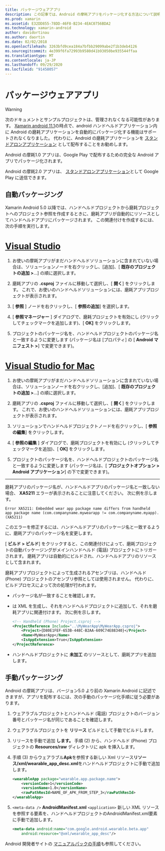 ```yaml
---
title: パッケージウェアアプリ
description: この記事では、Android の摩耗アプリをパッケージ化する方法について説明します。
ms.prod: xamarin
ms.assetid: E32DD855-78DD-46F8-B234-4EAC0756BDA2
ms.technology: xamarin-android
author: davidortinau
ms.author: daortin
ms.date: 02/02/2018
ms.openlocfilehash: 3263bfd9cea184a7bfbb29099abe2f1b3deb4126
ms.sourcegitcommit: 4e399f6fa72993b9580d41b93050be935544ffaa
ms.translationtype: MT
ms.contentlocale: ja-JP
ms.lasthandoff: 09/29/2020
ms.locfileid: "91458057"
---
```

# <a name="packaging-wear-apps"></a>パッケージウェアアプリ

> [!WARNING]
> 次のドキュメントとサンプルプロジェクトは、管理されなくなる可能性があります。
> [Xamarin android 11.1][xa-11.1]の時点で、android ハンドヘルドアプリケーション内に Android の磨耗アプリケーションを自動的にパッケージ化する機能はサポートされなくなりました。 代わりに、Android の磨耗アプリケーションを [スタンドアロンアプリケーション][standalone] として配布することをお勧めします。

Android の摩耗1.0 アプリは、Google Play で配布するための完全な Android アプリでパッケージ化されます。

Android の摩耗2.0 アプリは、 [スタンドアロンアプリケーション][standalone]として Google Play に送信できます。

[xa-11.1]: /xamarin/android/release-notes/11/11.1
[standalone]: https://developer.android.com/training/wearables/apps/standalone-apps

## <a name="automatic-packaging"></a>自動パッケージング

Xamarin Android 5.0 以降では、ハンドヘルドプロジェクトから磨耗プロジェクトへのプロジェクト参照を作成するときに、磨耗アプリが自動的にリソースとしてハンドヘルドアプリにパッケージされます。 この関連付けを作成するには、次の手順を実行します。 

# <a name="visual-studio"></a>[Visual Studio](#tab/windows)

1. お使いの摩耗アプリがまだハンドヘルドソリューションに含まれていない場合は、ソリューションノードを右クリックし、[追加]、[ **既存のプロジェクトの追加 >**...] の順に選択します。

2. 磨耗アプリの **.csproj** ファイルに移動して選択し、[ **開く**] をクリックします。 これで、お使いのハンドヘルドソリューションには、磨耗アプリプロジェクトが表示されます。

3. [ **参照** ] ノードを右クリックし、[ **参照の追加**] を選択します。

4. [ **参照マネージャー** ] ダイアログで、磨耗プロジェクトを有効にし (クリックしてチェックマークを追加します)、[ **OK]** をクリックします。

5. プロジェクトのパッケージ名を、ハンドヘルドプロジェクトのパッケージ名と一致するように変更します (パッケージ名は [プロパティ] の [ **Android マニフェスト >**] で変更できます)。

# <a name="visual-studio-for-mac"></a>[Visual Studio for Mac](#tab/macos)

1. お使いの摩耗アプリがまだハンドヘルドソリューションに含まれていない場合は、ソリューションノードを右クリックし、[追加]、[ **既存のプロジェクトの追加 >**...] の順に選択します。

2. 磨耗アプリの **.csproj** ファイルに移動して選択し、[ **開く**] をクリックします。 これで、お使いのハンドヘルドソリューションには、磨耗アプリプロジェクトが表示されます。

3. ソリューションでハンドヘルドプロジェクトノードを右クリックし、[ **参照の編集**] をクリックします。

4. [ **参照の編集** ] ダイアログで、磨耗プロジェクトを有効にし (クリックしてチェックマークを追加)、[ **OK]** をクリックします。

5. プロジェクトのパッケージ名を、ハンドヘルドプロジェクトのパッケージ名と一致するように変更します (パッケージ名は、[ **プロジェクトオプション > Android アプリケーション**] の下で変更できます)。

-----

磨耗アプリのパッケージ名が、ハンドヘルドアプリのパッケージ名と一致しない場合、 **XA5211** エラーが表示されることに注意してください。 次に例を示します。

```shell
Error XA5211: Embedded wear app package name differs from handheld 
app package name (com.companyname.mywearapp != com.companyname.myapp). (XA5211)
```

このエラーを修正するには、ハンドヘルドアプリのパッケージ名と一致するように、磨耗アプリのパッケージ名を変更します。

[ **ビルド > ビルド**] をクリックすると、この関連付けによって、磨耗プロジェクトの自動パッケージングがメインハンドヘルド (電話) プロジェクトにトリガーされます。 磨耗アプリは自動的にビルドされ、ハンドヘルドアプリのリソースとして含まれます。

磨耗アプリプロジェクトによって生成されるアセンブリは、ハンドヘルド (Phone) プロジェクトのアセンブリ参照としては使用されません。 代わりに、ビルドプロセスによって次の処理が行われます。

- パッケージ名が一致することを確認します。 

- は XML を生成し、それをハンドヘルドプロジェクトに追加して、それを磨耗アプリに関連付けます。 次に例を示します。 

    ```xml
    <!-- Handheld (Phone) Project.csproj -->
    <ProjectReference Include="..\MyWearApp\MyWearApp.csproj">
        <Project>{D80E1FEF-653B-448C-B2AA-609C74E88340}</Project>
        <Name>MyWearApp</Name>
        <IsAppExtension>True</IsAppExtension>
    </ProjectReference>
    ```

- ハンドヘルドプロジェクトに **未加工** のリソースとして、磨耗アプリを追加します。 

## <a name="manual-packaging"></a>手動パッケージング

Android の摩耗アプリは、バージョン5.0 より前の Xamarin Android に記述できますが、アプリを配布するには、次の手動のパッケージ化手順に従う必要があります。 

1. ウェアラブルプロジェクトとハンドヘルド (電話) プロジェクトのバージョン番号とパッケージ名が同じであることを確認します。

2. ウェアラブルプロジェクトを **リリース** ビルドとして手動でビルドします。

3. リリースを手動で追加 **します。** 手順 (2) から、ハンドヘルド (Phone) プロジェクトの **Resources/raw** ディレクトリに apk を挿入します。

4. 手順 (3) からウェアラブル**Apk**を参照する新しい Xml リソース**リソース/xml/wearable_app_desc.xml**をハンドヘルドプロジェクトに手動で追加します。

    ```xml
    <wearableApp package="wearable.app.package.name">
        <versionCode>1</versionCode>
        <versionName>1.0</versionName>
        <rawPathResId>NAME_OF_APK_FROM_STEP_3</rawPathResId>
    </wearableApp>
    ```

5. `<meta-data />` **AndroidManifest.xml** `<application>` 新しい XML リソースを参照する要素を、ハンドヘルドプロジェクトのAndroidManifest.xml要素に手動で追加します。

    ```xml
    <meta-data android:name="com.google.android.wearable.beta.app"
        android:resource="@xml/wearable_app_desc"/>
    ```

Android 開発者サイトの [マニュアルパックの手順](https://developer.android.com/training/wearables/apps/packaging.html#PackageManually)も参照してください。